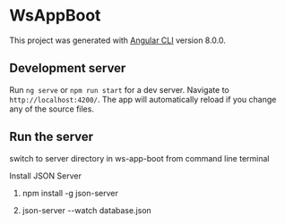 # WsAppBoot

This project was generated with [Angular CLI](https://github.com/angular/angular-cli) version 8.0.0.

## Development server

Run `ng serve` or `npm run start` for a dev server. Navigate to `http://localhost:4200/`. The app will automatically reload if you change any of the source files.


## Run the server

switch to server directory in ws-app-boot from command line terminal

Install JSON Server

1) npm install -g json-server

2) json-server --watch database.json